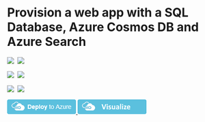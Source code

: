 # Provision a web app with a SQL Database, Azure Cosmos DB and Azure Search

<IMG SRC="https://azbotstorage.blob.core.windows.net/badges/301-web-app-sql-docdb-search/PublicLastTestDate.svg" />&nbsp;
<IMG SRC="https://azbotstorage.blob.core.windows.net/badges/301-web-app-sql-docdb-search/PublicDeployment.svg" />&nbsp;

<IMG SRC="https://azbotstorage.blob.core.windows.net/badges/301-web-app-sql-docdb-search/FairfaxLastTestDate.svg" />&nbsp;
<IMG SRC="https://azbotstorage.blob.core.windows.net/badges/301-web-app-sql-docdb-search/FairfaxDeployment.svg" />&nbsp;

<IMG SRC="https://azbotstorage.blob.core.windows.net/badges/301-web-app-sql-docdb-search/BestPracticeResult.svg" />&nbsp;
<IMG SRC="https://azbotstorage.blob.core.windows.net/badges/301-web-app-sql-docdb-search/CredScanResult.svg" />&nbsp;


<a href="https://portal.azure.com/#create/Microsoft.Template/uri/https%3A%2F%2Fraw.githubusercontent.com%2FAzure%2Fazure-quickstart-templates%2Fmaster%2F301-web-app-sql-docdb-search%2Fazuredeploy.json" target="_blank">
    <img src="https://raw.githubusercontent.com/Azure/azure-quickstart-templates/master/1-CONTRIBUTION-GUIDE/images/deploytoazure.png"/>
</a>
<a href="http://armviz.io/#/?load=https%3A%2F%2Fraw.githubusercontent.com%2FAzure%2Fazure-quickstart-templates%2Fmaster%2F301-web-app-sql-docdb-search%2Fazuredeploy.json" target="_blank">
    <img src="https://raw.githubusercontent.com/Azure/azure-quickstart-templates/master/1-CONTRIBUTION-GUIDE/images/visualizebutton.png"/>
</a>
